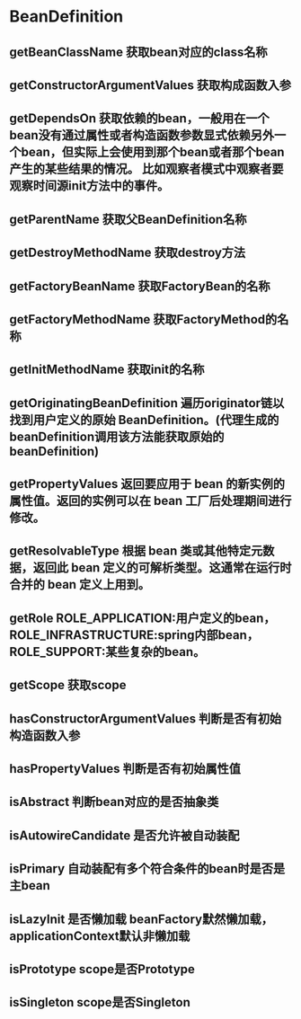 # BeanDefinition
## getBeanClassName 获取bean对应的class名称
## getConstructorArgumentValues 获取构成函数入参  
## getDependsOn 获取依赖的bean，一般用在一个bean没有通过属性或者构造函数参数显式依赖另外一个bean，但实际上会使用到那个bean或者那个bean产生的某些结果的情况。 比如观察者模式中观察者要观察时间源init方法中的事件。
## getParentName 获取父BeanDefinition名称   
## getDestroyMethodName 获取destroy方法   
## getFactoryBeanName 获取FactoryBean的名称    
## getFactoryMethodName 获取FactoryMethod的名称   
## getInitMethodName 获取init的名称    
## getOriginatingBeanDefinition 遍历originator链以找到用户定义的原始 BeanDefinition。(代理生成的beanDefinition调用该方法能获取原始的beanDefinition)   
## getPropertyValues 返回要应用于 bean 的新实例的属性值。返回的实例可以在 bean 工厂后处理期间进行修改。    
## getResolvableType 根据 bean 类或其他特定元数据，返回此 bean 定义的可解析类型。这通常在运行时合并的 bean 定义上用到。     
## getRole ROLE_APPLICATION:用户定义的bean，ROLE_INFRASTRUCTURE:spring内部bean，ROLE_SUPPORT:某些复杂的bean。  
## getScope 获取scope   
## hasConstructorArgumentValues 判断是否有初始构造函数入参   
## hasPropertyValues 判断是否有初始属性值    
## isAbstract 判断bean对应的是否抽象类    
## isAutowireCandidate 是否允许被自动装配    
## isPrimary  自动装配有多个符合条件的bean时是否是主bean   
## isLazyInit 是否懒加载 beanFactory默然懒加载，applicationContext默认非懒加载   
## isPrototype scope是否Prototype    
## isSingleton scope是否Singleton    